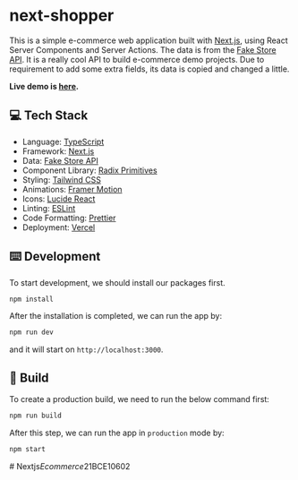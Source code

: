 # next-shopper

This is a simple e-commerce web application built with [Next.js](https://nextjs.org/), using React Server Components and Server Actions. The data is from the [Fake Store API](https://fakestoreapi.com/). It is a really cool API to build e-commerce demo projects. Due to requirement to add some extra fields, its data is copied and changed a little.

**Live demo is [here](https://next-shopper.vercel.app/).**

## 💻 Tech Stack

- Language: [TypeScript](https://www.typescriptlang.org/)
- Framework: [Next.js](https://nextjs.org/)
- Data: [Fake Store API](https://fakestoreapi.com/)
- Component Library: [Radix Primitives](https://www.radix-ui.com/primitives)
- Styling: [Tailwind CSS](https://tailwindcss.com/)
- Animations: [Framer Motion](https://www.framer.com/motion/)
- Icons: [Lucide React](https://lucide.dev/guide/packages/lucide-react)
- Linting: [ESLint](https://eslint.org/)
- Code Formatting: [Prettier](https://prettier.io/)
- Deployment: [Vercel](https://vercel.com/)

## ⌨️ Development

To start development, we should install our packages first.

```bash
npm install
```

After the installation is completed, we can run the app by:

```bash
npm run dev
```

and it will start on `http://localhost:3000`.

## 🚀 Build

To create a production build, we need to run the below command first:

```bash
npm run build
```

After this step, we can run the app in `production` mode by:

```bash
npm start
```
#   N e x t j s _ E c o m m e r c e _ 2 1 B C E 1 0 6 0 2  
 